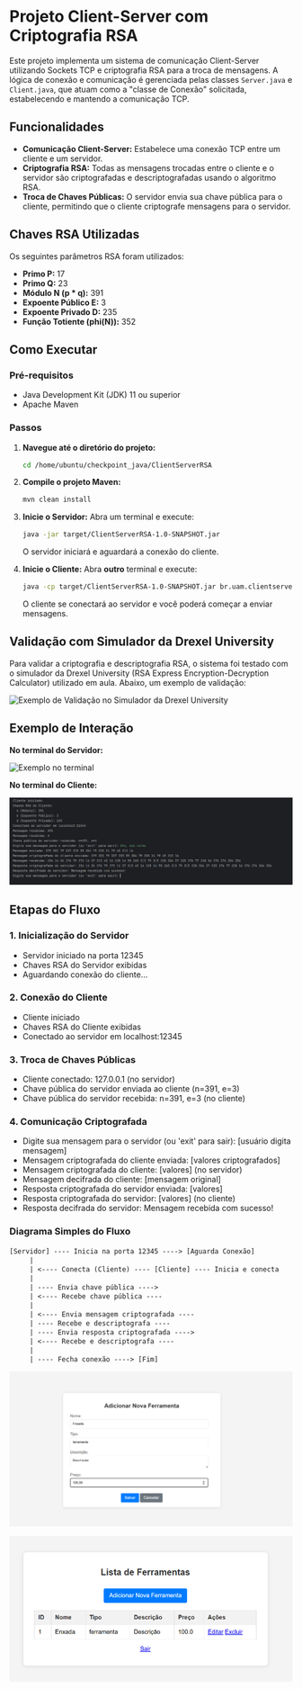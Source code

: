 # Projeto Client-Server com Criptografia RSA

Este projeto implementa um sistema de comunicação Client-Server utilizando Sockets TCP e criptografia RSA para a troca de mensagens. A lógica de conexão e comunicação é gerenciada pelas classes `Server.java` e `Client.java`, que atuam como a "classe de Conexão" solicitada, estabelecendo e mantendo a comunicação TCP.

## Funcionalidades

- **Comunicação Client-Server:** Estabelece uma conexão TCP entre um cliente e um servidor.
- **Criptografia RSA:** Todas as mensagens trocadas entre o cliente e o servidor são criptografadas e descriptografadas usando o algoritmo RSA.
- **Troca de Chaves Públicas:** O servidor envia sua chave pública para o cliente, permitindo que o cliente criptografe mensagens para o servidor.

## Chaves RSA Utilizadas

Os seguintes parâmetros RSA foram utilizados:

- **Primo P:** 17
- **Primo Q:** 23
- **Módulo N (p * q):** 391
- **Expoente Público E:** 3
- **Expoente Privado D:** 235
- **Função Totiente (phi(N)):** 352

## Como Executar

### Pré-requisitos

- Java Development Kit (JDK) 11 ou superior
- Apache Maven

### Passos

1.  **Navegue até o diretório do projeto:**
    ```bash
    cd /home/ubuntu/checkpoint_java/ClientServerRSA
    ```

2.  **Compile o projeto Maven:**
    ```bash
    mvn clean install
    ```

3.  **Inicie o Servidor:**
    Abra um terminal e execute:
    ```bash
    java -jar target/ClientServerRSA-1.0-SNAPSHOT.jar
    ```
    O servidor iniciará e aguardará a conexão do cliente.

4.  **Inicie o Cliente:**
    Abra **outro** terminal e execute:
    ```bash
    java -cp target/ClientServerRSA-1.0-SNAPSHOT.jar br.uam.clientserverrsa.Client
    ```
    O cliente se conectará ao servidor e você poderá começar a enviar mensagens.

## Validação com Simulador da Drexel University

Para validar a criptografia e descriptografia RSA, o sistema foi testado com o simulador da Drexel University (RSA Express Encryption-Decryption Calculator) utilizado em aula. Abaixo, um exemplo de validação:

![Exemplo de Validação no Simulador da Drexel University](drexel_simulator_validation.png)


## Exemplo de Interação

**No terminal do Servidor:**


![Exemplo no terminal](docs\image.png)


**No terminal do Cliente:**

![Exemplo no terminal](docs\image2.png)

## Etapas do Fluxo

### 1. Inicialização do Servidor
- Servidor iniciado na porta 12345
- Chaves RSA do Servidor exibidas
- Aguardando conexão do cliente...

### 2. Conexão do Cliente
- Cliente iniciado
- Chaves RSA do Cliente exibidas
- Conectado ao servidor em localhost:12345

### 3. Troca de Chaves Públicas
- Cliente conectado: 127.0.0.1 (no servidor)
- Chave pública do servidor enviada ao cliente (n=391, e=3)
- Chave pública do servidor recebida: n=391, e=3 (no cliente)

### 4. Comunicação Criptografada
- Digite sua mensagem para o servidor (ou 'exit' para sair): [usuário digita mensagem]
- Mensagem criptografada do cliente enviada: [valores criptografados]
- Mensagem criptografada do cliente: [valores] (no servidor)
- Mensagem decifrada do cliente: [mensagem original]
- Resposta criptografada do servidor enviada: [valores]
- Resposta criptografada do servidor: [valores] (no cliente)
- Resposta decifrada do servidor: Mensagem recebida com sucesso!

### Diagrama Simples do Fluxo

```
[Servidor] ---- Inicia na porta 12345 ----> [Aguarda Conexão]
     |
     | <---- Conecta (Cliente) ---- [Cliente] ---- Inicia e conecta
     |
     | ---- Envia chave pública ---->
     | <---- Recebe chave pública ----
     |
     | <---- Envia mensagem criptografada ----
     | ---- Recebe e descriptografa ----
     | ---- Envia resposta criptografada ---->
     | <---- Recebe e descriptografa ----
     |
     | ---- Fecha conexão ----> [Fim]
```

![Exemplo no terminal](docs\create_ferramenta.png)

![Exemplo no terminal](docs\Read_ferramenta.png)


